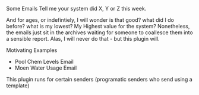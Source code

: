 Some Emails Tell me your system did X, Y or Z this week.

And for ages, or indefintiely, I will wonder is that good? what did I do before? what is my lowest? My Highest value for the system? Nonetheless, the emails just sit in the archives waiting for someone to coallesce them into a sensible report. Alas, I will never do that - but this plugin will.

Motivating Examples 
- Pool Chem Levels Email
- Moen Water Usage Email

This plugin runs for certain senders 
(programatic senders who send using a template)